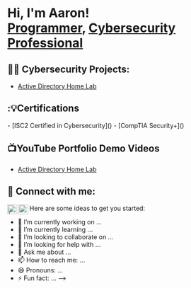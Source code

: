 <h1>Hi, I'm Aaron! <br/><a href="https://github.com/aaronthompsoncyber">Programmer</a>, <a href="https://www.linkedin.com/in/aaronthompsoncyber/">Cybersecurity Professional</a>

<h2>👨‍💻 Cybersecurity Projects:</h2>

  - [Active Directory Home Lab]()
<h2>:💡Certifications</h2>
  - [ISC2 Certified in Cybersecurity]()
  - [CompTIA Security+]()

<h2>📺YouTube Portfolio Demo Videos</h2>

- [Active Directory Home Lab]()


<h2> 🤳 Connect with me:</h2>

[<img align="left" alt=" | YouTube" width="22px" src="https://cdn.jsdelivr.net/npm/simple-icons@v3/icons/youtube.svg" />][youtube]
[<img align="left" alt="aaronthompsoncyber | LinkedIn" width="22px" src="https://cdn.jsdelivr.net/npm/simple-icons@v3/icons/linkedin.svg" />][linkedin]

[youtube]: https://www.youtube.com/c/aaroncyberlearn
[linkedin]: https://linkedin.com/in/aaronthompsoncyber

Here are some ideas to get you started:

- 🔭 I’m currently working on ...
- 🌱 I’m currently learning ...
- 👯 I’m looking to collaborate on ...
- 🤔 I’m looking for help with ...
- 💬 Ask me about ...
- 📫 How to reach me: ...
- 😄 Pronouns: ...
- ⚡ Fun fact: ...
-->
